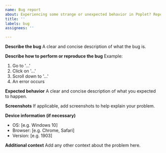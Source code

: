 ```yaml
---
name: Bug report
about: Experiencing some strange or unexpected behavior in Poplet? Report it to us!
title: ''
labels: bug
assignees: ''

---
```


**Describe the bug**
A clear and concise description of what the bug is.

**Describe how to perform or reproduce the bug**
Example:
1. Go to '...'
2. Click on '...'
3. Scroll down to '...'
4. An error occurs

**Expected behavior**
A clear and concise description of what you expected to happen.

**Screenshots**
If applicable, add screenshots to help explain your problem.

**Device information (if necessary)**
 - OS: [e.g. Windows 10]
 - Browser: [e.g. Chrome, Safari]
 - Version: [e.g. 1903]

**Additional context**
Add any other context about the problem here.
